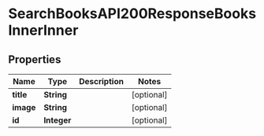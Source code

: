 

# SearchBooksAPI200ResponseBooksInnerInner


## Properties

| Name | Type | Description | Notes |
|------------ | ------------- | ------------- | -------------|
|**title** | **String** |  |  [optional] |
|**image** | **String** |  |  [optional] |
|**id** | **Integer** |  |  [optional] |



